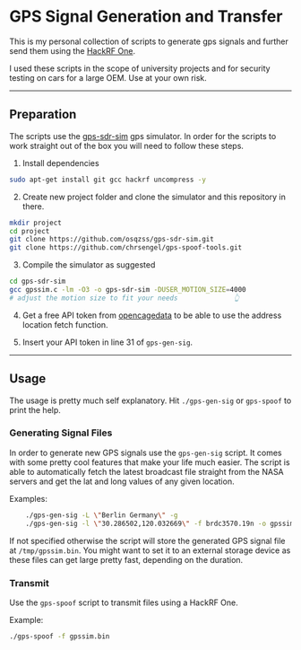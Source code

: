 # GPS Signal Generation and Transfer

This is my personal collection of scripts to generate gps signals and further send them using the [HackRF One](https://greatscottgadgets.com/hackrf/).

I used these scripts in the scope of university projects and for security testing on cars for a large OEM. Use at your own risk.

---

## Preparation

The scripts use the [gps-sdr-sim](https://github.com/osqzss/gps-sdr-sim) gps simulator. In order for the scripts to work straight out of the box you will need to follow these steps.

1. Install dependencies

```bash
sudo apt-get install git gcc hackrf uncompress -y
```

2. Create new project folder and clone the simulator and this repository in there.

```bash
mkdir project
cd project
git clone https://github.com/osqzss/gps-sdr-sim.git
git clone https://github.com/chrsengel/gps-spoof-tools.git

```

3. Compile the simulator as suggested

```bash
cd gps-sdr-sim
gcc gpssim.c -lm -O3 -o gps-sdr-sim -DUSER_MOTION_SIZE=4000
# adjust the motion size to fit your needs              👆
```

4. Get a free API token from [opencagedata](https://opencagedata.com/) to be able to use the address location fetch function.

5. Insert your API token in line 31 of `gps-gen-sig`.

---

## Usage


The usage is pretty much self explanatory. Hit `./gps-gen-sig` or `gps-spoof` to print the help.

### Generating Signal Files

In order to generate new GPS signals use the `gps-gen-sig` script. It comes with some pretty cool features that make your life much easier. The script is able to automatically fetch the latest broadcast file straight from the NASA servers and get the lat and long values of any given location.

Examples:
```bash
    ./gps-gen-sig -L \"Berlin Germany\" -g
    ./gps-gen-sig -l \"30.286502,120.032669\" -f brdc3570.19n -o gpssim.bin
```

If not specified otherwise the script will store the generated GPS signal file at `/tmp/gpssim.bin`. You might want to set it to an external storage device as these files can get large pretty fast, depending on the duration.

### Transmit

Use the `gps-spoof` script to transmit files using a HackRF One.

Example:
```bash
./gps-spoof -f gpssim.bin
```
